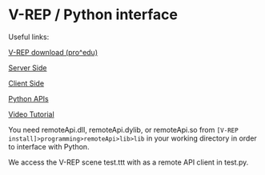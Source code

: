 # V-REP / Python interface

Useful links:

[V-REP download (pro^edu)](http://www.coppeliarobotics.com/downloads.html)

[Server Side](http://www.coppeliarobotics.com/helpFiles/en/remoteApiServerSide.htm)

[Client Side](http://www.coppeliarobotics.com/helpFiles/en/remoteApiClientSide.htm)

[Python APIs](http://www.coppeliarobotics.com/helpFiles/en/remoteApiFunctionsPython.htm)

[Video Tutorial](https://www.youtube.com/watch?v=SQont-mTnfM)

You need remoteApi.dll, remoteApi.dylib, or remoteApi.so from `[V-REP install]>programming>remoteApi>lib>lib` in your working directory in order to interface with Python.

We access the V-REP scene test.ttt with as a remote API client in test.py.
